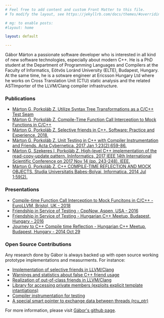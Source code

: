 ```yaml
---
# Feel free to add content and custom Front Matter to this file.
# To modify the layout, see https://jekyllrb.com/docs/themes/#overriding-theme-defaults

# mg: to enable posts:
#layout: home

layout: default

---
```

Gábor Márton a passionate software developer who is interested in all kind of new software technologies, especially about modern C++.
He is a PhD student at the Department of Programming Languages and Compilers at the Faculty of Informatics, Eötvös Loránd University (ELTE), Budapest, Hungary.
At the same time, he is a sotware engineer at Ericsson Hungary Ltd where he works on Cross Translation Unit (CTU) static analysis and the related ASTImporter of the LLVM/Clang compiler infrastructure.

### Publications
* [Márton G, Porkoláb Z. Utilize Syntax Tree Transformations as a C/C++ Test Seam](ast-mock_sqamia_2018.pdf)
* [Márton G, Porkoláb Z. Compile-Time Function Call Interception to Mock Functions in C/C++](compile-time-fci-to-mock_llvm_2018.pdf)
* [Márton G, Porkoláb Z. Selective friends in C++. Software: Practice and Experience. 2018.](selective-friends_spe_2018.pdf)
* [Márton G, Porkoláb Z. Unit Testing in C++ with Compiler Instrumentation and Friends. Acta Cybernetica. 2017 Jan 1;23(2):659-86.](unit-testing_cscs_2017.pdf)
* [Márton G, Szekeres I, Porkoláb Z. High-level C++ implementation of the read-copy-update pattern. InInformatics, 2017 IEEE 14th International Scientific Conference on 2017 Nov 14 (pp. 243-248). IEEE.](high-level-cpp-rcu_informatics_2017.pdf)
* [Márton G, Porkoláb Z. C++ COMPILE-TIME REFLECTION AND MOCK OBJECTS. Studia Universitatis Babes-Bolyai, Informatica. 2014 Jul 1;59(2).](compile-time-reflection_macs_2014.pdf)

### Presentations
* [Compile-time Function Call Interception to Mock Funcitons in C/C++ - EuroLLVM, Bristol, UK - 2018](https://www.youtube.com/watch?v=mv60fYkKNHc)
* [Friendship in Service of Testing - CppNow, Aspen, USA - 2016](https://youtu.be/U9Up_OfiW24)
* [Friendship in Service of Testing - Hungarian C++ Meetup, Budapest, Hungary - 2016](https://youtu.be/IF4LhMwVvSc)
* [Journey to C++ Compile time Reflection - Hungarian C++ Meetup, Budapest, Hungary - 2014 Oct 29](https://www.youtube.com/watch?v=UqrcovFLqi4)

### Open Source Contributions
Any research done by Gábor is always backed up with open source working prototype implementations and measurments.
For instance:
* [Implementation of selective friends in LLVM/Clang](https://github.com/martong/clang/tree/selective_friend)
* [Warnings and statistics about false C++ friend usage](https://github.com/martong/friend-stats)
* [Realization of out-of-class friends in LLVM/Clang](https://github.com/martong/clang/tree/out-of-class_friend_attr)
* [Library for accessing private members (exploits explicit template intantiations)](https://github.com/martong/access_private)
* [Compiler instrumentation for testing](https://github.com/martong/finstrument_mock)
* [A special smart pointer to exchange data between threads (rcu_ptr)](https://github.com/martong/rcu_ptr)

For more information, please visit [Gábor's github page](https://github.com/martong).


